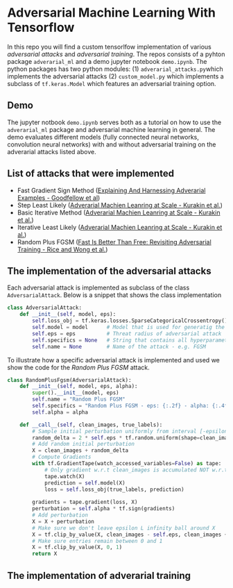 # Adversarial Machine Learning With Tensorflow
In this repo you will find a custom tensorlfow implementation of various *adversarial attacks* and *adversarial training*. The repos consists of a pyhton package `adverarial_ml` and a demo jupyter notebook `demo.ipynb`. The python packages has two python modules: (1) `adverarial_attacks.py`which implements the adversarial attacks (2) `custom_model.py` which implements a subclass of `tf.keras.Model` which features an adversarial training option. 

## Demo
The jupyter notbook `demo.ipynb` serves both as a tutorial on how to use the `adverarial_ml` package and adversarial machine learning in general. The demo evaluates different models (fully connected neural networks, convolution neural networks) with and without adversarial training on the adverarial attacks listed above.

## List of attacks that were implemented

- Fast Gradient Sign Method ([Explaining And Harnessing Adverarial Examples - Goodfellow et al](https://arxiv.org/pdf/1412.6572.pdf))
- Step Least Likely ([Adverarial Machien Leanring at Scale - Kurakin et al.](https://arxiv.org/pdf/1611.01236.pdf))
- Basic Iterative Method ([Adverarial Machien Leanring at Scale - Kurakin et al.](https://arxiv.org/pdf/1611.01236.pdf))
- Iterative Least Likely ([Adverarial Machien Leanring at Scale - Kurakin et al.](https://arxiv.org/pdf/1611.01236.pdf))
- Random Plus FGSM ([Fast Is Better Than Free: Revisiting Adversarial Training - Rice and Wong et al.](https://arxiv.org/pdf/2001.03994.pdf))

## The implementation of the adversarial attacks
Each adversarial attack is implemented as subclass of the class `AdversarialAttack`. Below is a snippet that shows the class implementation

```Python
class AdversarialAttack:
    def __init__(self, model, eps):
        self.loss_obj = tf.keras.losses.SparseCategoricalCrossentropy()  # Loss that is used for adversarial attack
        self.model = model      # Model that is used for generatig the adversarial examples
        self.eps = eps          # Threat radius of adversarial attack
        self.specifics = None   # String that contains all hyperparameters of attack
        self.name = None        # Name of the attack - e.g. FGSM
```
To illustrate how a specific adversarial attack is implemented and used we show the code for the *Random Plus FGSM* attack. 

```Python
class RandomPlusFgsm(AdversarialAttack):
    def __init__(self, model, eps, alpha):
        super().__init__(model, eps)
        self.name = "Random Plus FGSM"
        self.specifics = "Random Plus FGSM - eps: {:.2f} - alpha: {:.4f}".format(eps, alpha)
        self.alpha = alpha

    def __call__(self, clean_images, true_labels):
        # Sample initial perturbation uniformly from interval [-epsilon, epsilon]
        random_delta = 2 * self.eps * tf.random.uniform(shape=clean_images.shape) - self.eps
        # Add random initial perturbation
        X = clean_images + random_delta
        # Compute Gradients
        with tf.GradientTape(watch_accessed_variables=False) as tape:
            # Only gradient w.r.t clean_images is accumulated NOT w.r.t model parameters
            tape.watch(X)
            prediction = self.model(X)
            loss = self.loss_obj(true_labels, prediction)
            
        gradients = tape.gradient(loss, X)
        perturbation = self.alpha * tf.sign(gradients)
        # Add perturbation
        X = X + perturbation
        # Make sure we don't leave epsilon L infinity ball around X
        X = tf.clip_by_value(X, clean_images - self.eps, clean_images + self.eps)
        # Make sure entries remain between 0 and 1
        X = tf.clip_by_value(X, 0, 1)
        return X
```


## The implementation of adverarial training

